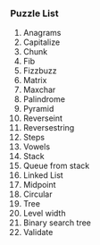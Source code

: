 ### Puzzle List
1. Anagrams
2. Capitalize
3. Chunk
4. Fib
5. Fizzbuzz
6. Matrix
7. Maxchar
8. Palindrome
9. Pyramid
10. Reverseint
11. Reversestring
12. Steps
13. Vowels
14. Stack
15. Queue from stack
16. Linked List
17. Midpoint
18. Circular
19. Tree
20. Level width
21. Binary search tree
22. Validate
